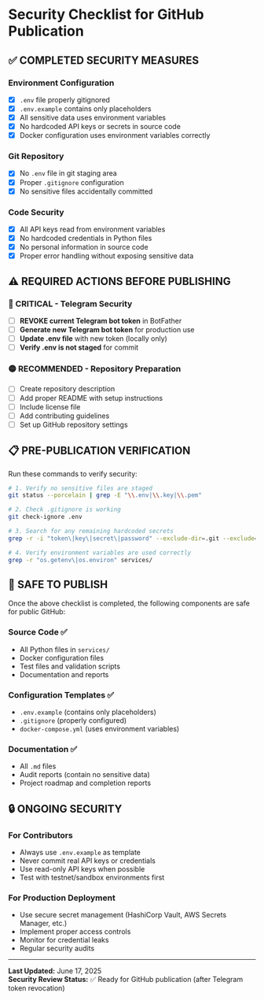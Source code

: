 # Security Checklist for GitHub Publication

## ✅ **COMPLETED SECURITY MEASURES**

### **Environment Configuration**
- [x] `.env` file properly gitignored
- [x] `.env.example` contains only placeholders
- [x] All sensitive data uses environment variables
- [x] No hardcoded API keys or secrets in source code
- [x] Docker configuration uses environment variables correctly

### **Git Repository**
- [x] No `.env` file in git staging area
- [x] Proper `.gitignore` configuration
- [x] No sensitive files accidentally committed

### **Code Security**
- [x] All API keys read from environment variables
- [x] No hardcoded credentials in Python files
- [x] No personal information in source code
- [x] Proper error handling without exposing sensitive data

## ⚠️ **REQUIRED ACTIONS BEFORE PUBLISHING**

### **🔴 CRITICAL - Telegram Security**
- [ ] **REVOKE current Telegram bot token** in BotFather
- [ ] **Generate new Telegram bot token** for production use
- [ ] **Update .env file** with new token (locally only)
- [ ] **Verify .env is not staged** for commit

### **🟡 RECOMMENDED - Repository Preparation**
- [ ] Create repository description
- [ ] Add proper README with setup instructions
- [ ] Include license file
- [ ] Add contributing guidelines
- [ ] Set up GitHub repository settings

## 📋 **PRE-PUBLICATION VERIFICATION**

Run these commands to verify security:

```bash
# 1. Verify no sensitive files are staged
git status --porcelain | grep -E "\\.env|\\.key|\\.pem"

# 2. Check .gitignore is working
git check-ignore .env

# 3. Search for any remaining hardcoded secrets
grep -r -i "token\|key\|secret\|password" --exclude-dir=.git --exclude="*.md" .

# 4. Verify environment variables are used correctly
grep -r "os.getenv\|os.environ" services/
```

## 🚀 **SAFE TO PUBLISH**

Once the above checklist is completed, the following components are safe for public GitHub:

### **Source Code** ✅
- All Python files in `services/`
- Docker configuration files
- Test files and validation scripts
- Documentation and reports

### **Configuration Templates** ✅
- `.env.example` (contains only placeholders)
- `.gitignore` (properly configured)
- `docker-compose.yml` (uses environment variables)

### **Documentation** ✅
- All `.md` files
- Audit reports (contain no sensitive data)
- Project roadmap and completion reports

## 🔒 **ONGOING SECURITY**

### **For Contributors**
- Always use `.env.example` as template
- Never commit real API keys or credentials
- Use read-only API keys when possible
- Test with testnet/sandbox environments first

### **For Production Deployment**
- Use secure secret management (HashiCorp Vault, AWS Secrets Manager, etc.)
- Implement proper access controls
- Monitor for credential leaks
- Regular security audits

---

**Last Updated:** June 17, 2025  
**Security Review Status:** ✅ Ready for GitHub publication (after Telegram token revocation)